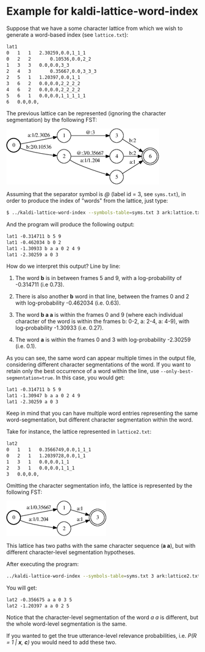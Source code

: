 # Example for kaldi-lattice-word-index

Suppose that we have a some character lattice from which we wish to generate
a word-based index (see `lattice.txt`):

```
lat1
0	1	1	2.30259,0.0,1_1_1
0	2	2       0.10536,0.0,2_2
1	3	3	0.0,0.0,3_3
2	4	3       0.35667,0.0,3_3_3
2	5	1	1.20397,0.0,1_1
3	6	2	0.0,0.0,2_2_2_2
4	6	2	0.0,0.0,2_2_2_2
5	6	1	0.0,0.0,1_1_1_1_1
6	0.0,0.0,
```

The previous lattice can be represented (ignoring the character segmentation)
by the following FST:

![Exemplar lattice seen as a FST](fst.png)

Assuming that the separator symbol is *@* (label id = 3, see `syms.txt`),
in order to produce the index of "words" from the lattice, just type:

```bash
$ ../kaldi-lattice-word-index --symbols-table=syms.txt 3 ark:lattice.txt
```

And the program will produce the following output:

```
lat1 -0.314711 b 5 9
lat1 -0.462034 b 0 2
lat1 -1.30933 b a a 0 2 4 9
lat1 -2.30259 a 0 3
```

How do we interpret this output? Line by line:

1. The word **b** is in between frames 5 and 9, with a log-probability of
-0.314711 (i.e 0.73).

2. There is also another **b** word in that line, between the frames 0 and 2
with log-probability -0.462034 (i.e. 0.63).

3. The word **b a a** is within the frames 0 and 9 (where each individual
character of the word is within the frames b: 0-2, a: 2-4, a: 4-9), with
log-probability -1.30933 (i.e. 0.27).

4. The word **a** is within the frames 0 and 3 with log-probability -2.30259
(i.e. 0.1).

As you can see, the same word can appear multiple times in the output file,
considering different character segmentations of the word. If you want to
retain only the best occurrence of a word within the line, use
`--only-best-segmentation=true`. In this case, you would get:

```
lat1 -0.314711 b 5 9
lat1 -1.30947 b a a 0 2 4 9
lat1 -2.30259 a 0 3
```

Keep in mind that you can have multiple word entries representing the same
word-segmentation, but different character segmentation within the word.

Take for instance, the lattice represented in `lattice2.txt`:

```
lat2
0	1	1	0.3566749,0.0,1_1_1
0	2	1	1.2039728,0.0,1_1
1	3	1	0.0,0.0,1_1
2	3	1	0.0,0.0,1_1_1
3	0.0,0.0,
```

Omitting the character segmentation info, the lattice is represented by the
following FST:

![Exemplar lattice 2 seen as a FST](fst2.png)

This lattice has two paths with the same character sequence (**a a**), but with
different character-level segmentation hypotheses.

After executing the program:

```bash
../kaldi-lattice-word-index --symbols-table=syms.txt 3 ark:lattice2.txt
```

You will get:

```
lat2 -0.356675 a a 0 3 5
lat2 -1.20397 a a 0 2 5
```

Notice that the character-level segmentation of the word *a a* is different,
but the whole word-level segmentation is the same.

If you wanted to get the true utterance-level relevance probabilities, i.e.
*P(R = 1 | **x**, **c**)* you would need to add these two.
